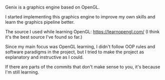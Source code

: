 Genix is a graphics engine based on OpenGL.

I started implementing this graphics engine to improve my own skills and learn the graphics pipeline better.

The source I used while learning OpenGL: https://learnopengl.com/ (I think it's the best source I've found so far.)

Since my main focus was OpenGL learning, I didn't follow OOP rules and software paradigms in the project, but I tried to make the project as explanatory and instructive as I could. 

If there are parts of the commits that don't make sense to you, it's because I'm still learning.
